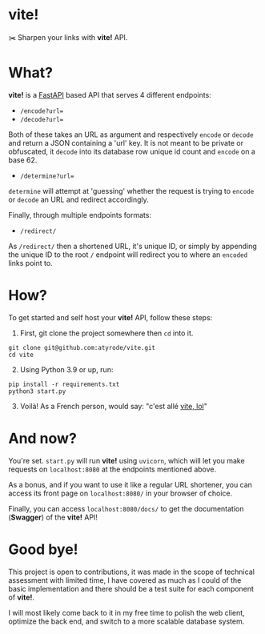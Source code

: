 # vite!

✂️ Sharpen your links with **vite!** API.

# What?

**vite!** is a [FastAPI](https://fastapi.tiangolo.com/) based API that serves 4 different endpoints:

- `/encode?url=`
- `/decode?url=` 

Both of these takes an URL as argument and respectively `encode` or `decode` and return a JSON containing a 'url' key. It is not meant to be private or obfuscated, it `decode` into its database row unique id count and `encode` on a base 62.

- `/determine?url=`

`determine` will attempt at 'guessing' whether the request is trying to ``encode`` or ``decode`` an URL and redirect accordingly.

Finally, through multiple endpoints formats:

- `/redirect/`

As `/redirect/` then a shortened URL, it's unique ID, or simply by appending the unique ID to the root `/` endpoint will redirect you to where an `encoded` links point to.

# How?

To get started and self host your **vite!** API, follow these steps:

1. First, git clone the project somewhere then `cd` into it.
```shell
git clone git@github.com:atyrode/vite.git
cd vite
```

2. Using Python 3.9 or up, run:
```shell
pip install -r requirements.txt
python3 start.py
```

3. Voilà! As a French person, would say: "c'est allé [vite, lol](http://vite.lol/)"

# And now?

You're set. `start.py` will run **vite!** using `uvicorn`, which will let you make requests on `localhost:8080` at the endpoints mentioned above.

As a bonus, and if you want to use it like a regular URL shortener, you can access its front page on `localhost:8080/` in your browser of choice.

Finally, you can access `localhost:8080/docs/` to get the documentation (**Swagger**) of the **vite!** API!

# Good bye!

This project is open to contributions, it was made in the scope of technical assessment with limited time, I have covered as much as I could of the basic implementation and there should be a test suite for each component of **vite!**.

I will most likely come back to it in my free time to polish the web client, optimize the back end, and switch to a more scalable database system.
